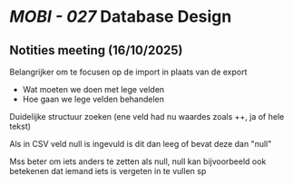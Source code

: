 # *MOBI - 027* Database Design

## Notities meeting (16/10/2025)


Belangrijker om te focusen op de import in plaats van de export
* Wat moeten we doen met lege velden 
* Hoe gaan we lege velden behandelen

Duidelijke structuur zoeken (ene veld had nu waardes zoals ++, ja of hele tekst)

Als in CSV veld null is ingevuld is dit dan leeg of bevat deze dan "null"

Mss beter om iets anders te zetten als null, null kan bijvoorbeeld ook betekenen dat iemand iets is vergeten in te vullen
sp